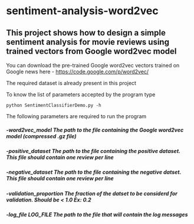 # sentiment-analysis-word2vec

## This project shows how to design a simple sentiment analysis for movie reviews using trained vectors from Google word2vec model

You can download the pre-trained Google word2vec vectors trained on Google news here - https://code.google.com/p/word2vec/

The required dataset is already present in this project

To know the list of parameters accepted by the program type

    python SentimentClassifierDemo.py -h
    
The following parameters are required to run the program

#####     -word2vec_model  The path to the file containing the Google word2vec model (compressed .gz file)
#####     -positive_dataset The path to the file containing the positive dataset. This file should contain one review per line 
#####     -negative_dataset The path to the file containing the negative datset. This file should contain one review per line
#####     -validation_proportion The fraction of the datset to be considerd for validation. Should be < 1.0 Ex: 0.2
#####     -log_file LOG_FILE The path to the file that will contain the log messages
    


